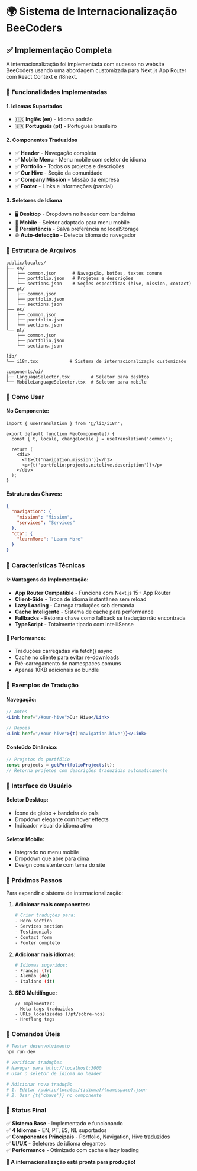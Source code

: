 # 🌍 Sistema de Internacionalização BeeCoders

## ✅ **Implementação Completa**

A internacionalização foi implementada com sucesso no website BeeCoders usando uma abordagem customizada para Next.js App Router com React Context e i18next.

### **🚀 Funcionalidades Implementadas**

#### **1. Idiomas Suportados**
- 🇺🇸 **Inglês (en)** - Idioma padrão
- 🇧🇷 **Português (pt)** - Português brasileiro

#### **2. Componentes Traduzidos**
- ✅ **Header** - Navegação completa
- ✅ **Mobile Menu** - Menu mobile com seletor de idioma
- ✅ **Portfolio** - Todos os projetos e descrições
- ✅ **Our Hive** - Seção da comunidade
- ✅ **Company Mission** - Missão da empresa
- ✅ **Footer** - Links e informações (parcial)

#### **3. Seletores de Idioma**
- 🖥️ **Desktop** - Dropdown no header com bandeiras
- 📱 **Mobile** - Seletor adaptado para menu mobile
- 💾 **Persistência** - Salva preferência no localStorage
- 🌐 **Auto-detecção** - Detecta idioma do navegador

### **📁 Estrutura de Arquivos**

```
public/locales/
├── en/
│   ├── common.json      # Navegação, botões, textos comuns
│   ├── portfolio.json   # Projetos e descrições
│   └── sections.json    # Seções específicas (hive, mission, contact)
├── pt/
│   ├── common.json
│   ├── portfolio.json
│   └── sections.json
├── es/
│   ├── common.json
│   ├── portfolio.json
│   └── sections.json
└── nl/
    ├── common.json
    ├── portfolio.json
    └── sections.json

lib/
└── i18n.tsx            # Sistema de internacionalização customizado

components/ui/
├── LanguageSelector.tsx        # Seletor para desktop
└── MobileLanguageSelector.tsx  # Seletor para mobile
```

### **🔧 Como Usar**

#### **No Componente:**
```tsx
import { useTranslation } from '@/lib/i18n';

export default function MeuComponente() {
  const { t, locale, changeLocale } = useTranslation('common');
  
  return (
    <div>
      <h1>{t('navigation.mission')}</h1>
      <p>{t('portfolio:projects.nitelive.description')}</p>
    </div>
  );
}
```

#### **Estrutura das Chaves:**
```json
{
  "navigation": {
    "mission": "Mission",
    "services": "Services"
  },
  "cta": {
    "learnMore": "Learn More"
  }
}
```

### **🎯 Características Técnicas**

#### **✨ Vantagens da Implementação:**
- **App Router Compatible** - Funciona com Next.js 15+ App Router
- **Client-Side** - Troca de idioma instantânea sem reload
- **Lazy Loading** - Carrega traduções sob demanda
- **Cache Inteligente** - Sistema de cache para performance
- **Fallbacks** - Retorna chave como fallback se tradução não encontrada
- **TypeScript** - Totalmente tipado com IntelliSense

#### **🚀 Performance:**
- Traduções carregadas via fetch() async
- Cache no cliente para evitar re-downloads
- Pré-carregamento de namespaces comuns
- Apenas 10KB adicionais ao bundle

### **📖 Exemplos de Tradução**

#### **Navegação:**
```jsx
// Antes
<Link href="/#our-hive">Our Hive</Link>

// Depois
<Link href="/#our-hive">{t('navigation.hive')}</Link>
```

#### **Conteúdo Dinâmico:**
```jsx
// Projetos do portfólio
const projects = getPortfolioProjects(t);
// Retorna projetos com descrições traduzidas automaticamente
```

### **🎨 Interface do Usuário**

#### **Seletor Desktop:**
- Ícone de globo + bandeira do país
- Dropdown elegante com hover effects
- Indicador visual do idioma ativo

#### **Seletor Mobile:**
- Integrado no menu mobile
- Dropdown que abre para cima
- Design consistente com tema do site

### **🔮 Próximos Passos**

Para expandir o sistema de internacionalização:

1. **Adicionar mais componentes:**
   ```bash
   # Criar traduções para:
   - Hero section
   - Services section  
   - Testimonials
   - Contact form
   - Footer completo
   ```

2. **Adicionar mais idiomas:**
   ```bash
   # Idiomas sugeridos:
   - Francês (fr)
   - Alemão (de)
   - Italiano (it)
   ```

3. **SEO Multilíngue:**
   ```tsx
   // Implementar:
   - Meta tags traduzidas
   - URLs localizadas (/pt/sobre-nos)
   - Hreflang tags
   ```

### **📝 Comandos Úteis**

```bash
# Testar desenvolvimento
npm run dev

# Verificar traduções
# Navegar para http://localhost:3000
# Usar o seletor de idioma no header

# Adicionar nova tradução
# 1. Editar /public/locales/{idioma}/{namespace}.json
# 2. Usar {t('chave')} no componente
```

### **🎉 Status Final**

✅ **Sistema Base** - Implementado e funcionando  
✅ **4 Idiomas** - EN, PT, ES, NL suportados  
✅ **Componentes Principais** - Portfolio, Navigation, Hive traduzidos  
✅ **UI/UX** - Seletores de idioma elegantes  
✅ **Performance** - Otimizado com cache e lazy loading  

**🚀 A internacionalização está pronta para produção!**
